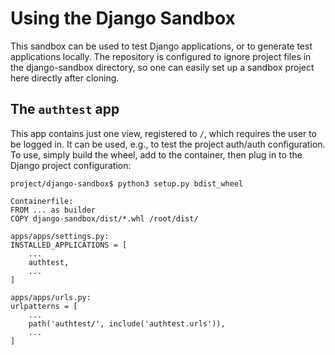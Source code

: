 # Using the Django Sandbox

This sandbox can be used to test Django applications, or to generate test
applications locally. The repository is configured to ignore project files in
the django-sandbox directory, so one can easily set up a sandbox project here
directly after cloning.

## The `authtest` app

This app contains just one view, registered to `/`, which requires the user to
be logged in. It can be used, e.g., to test the project auth/auth
configuration. To use, simply build the wheel, add to the container, then plug
in to the Django project configuration:

```
project/django-sandbox$ python3 setup.py bdist_wheel

Containerfile:
FROM ... as builder
COPY django-sandbox/dist/*.whl /root/dist/

apps/apps/settings.py:
INSTALLED_APPLICATIONS = [
    ...
    authtest,
    ...
]

apps/apps/urls.py:
urlpatterns = [
    ...
    path('authtest/', include('authtest.urls')),
    ...
]
```
